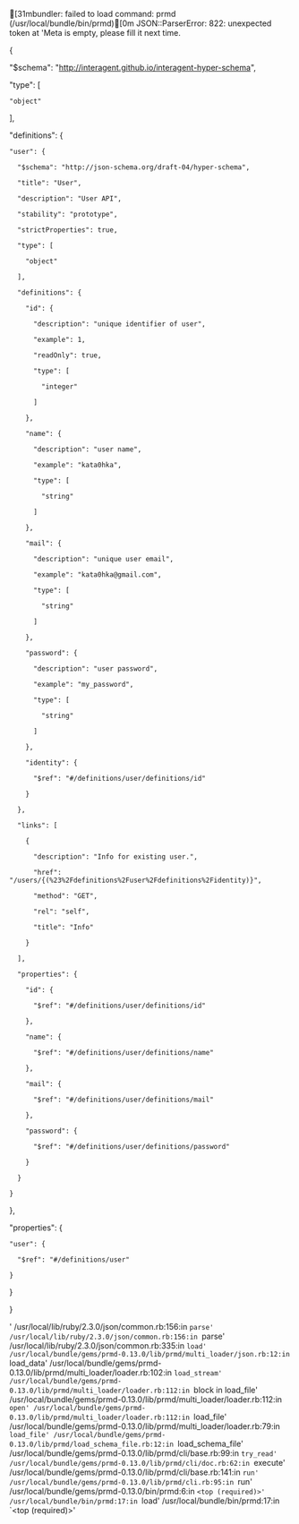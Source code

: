 [31mbundler: failed to load command: prmd (/usr/local/bundle/bin/prmd)[0m
JSON::ParserError: 822: unexpected token at 'Meta is empty, please fill it next time.
{
  "$schema": "http://interagent.github.io/interagent-hyper-schema",
  "type": [
    "object"
  ],
  "definitions": {
    "user": {
      "$schema": "http://json-schema.org/draft-04/hyper-schema",
      "title": "User",
      "description": "User API",
      "stability": "prototype",
      "strictProperties": true,
      "type": [
        "object"
      ],
      "definitions": {
        "id": {
          "description": "unique identifier of user",
          "example": 1,
          "readOnly": true,
          "type": [
            "integer"
          ]
        },
        "name": {
          "description": "user name",
          "example": "kata0hka",
          "type": [
            "string"
          ]
        },
        "mail": {
          "description": "unique user email",
          "example": "kata0hka@gmail.com",
          "type": [
            "string"
          ]
        },
        "password": {
          "description": "user password",
          "example": "my_password",
          "type": [
            "string"
          ]
        },
        "identity": {
          "$ref": "#/definitions/user/definitions/id"
        }
      },
      "links": [
        {
          "description": "Info for existing user.",
          "href": "/users/{(%23%2Fdefinitions%2Fuser%2Fdefinitions%2Fidentity)}",
          "method": "GET",
          "rel": "self",
          "title": "Info"
        }
      ],
      "properties": {
        "id": {
          "$ref": "#/definitions/user/definitions/id"
        },
        "name": {
          "$ref": "#/definitions/user/definitions/name"
        },
        "mail": {
          "$ref": "#/definitions/user/definitions/mail"
        },
        "password": {
          "$ref": "#/definitions/user/definitions/password"
        }
      }
    }
  },
  "properties": {
    "user": {
      "$ref": "#/definitions/user"
    }
  }
}
'
  /usr/local/lib/ruby/2.3.0/json/common.rb:156:in `parse'
  /usr/local/lib/ruby/2.3.0/json/common.rb:156:in `parse'
  /usr/local/lib/ruby/2.3.0/json/common.rb:335:in `load'
  /usr/local/bundle/gems/prmd-0.13.0/lib/prmd/multi_loader/json.rb:12:in `load_data'
  /usr/local/bundle/gems/prmd-0.13.0/lib/prmd/multi_loader/loader.rb:102:in `load_stream'
  /usr/local/bundle/gems/prmd-0.13.0/lib/prmd/multi_loader/loader.rb:112:in `block in load_file'
  /usr/local/bundle/gems/prmd-0.13.0/lib/prmd/multi_loader/loader.rb:112:in `open'
  /usr/local/bundle/gems/prmd-0.13.0/lib/prmd/multi_loader/loader.rb:112:in `load_file'
  /usr/local/bundle/gems/prmd-0.13.0/lib/prmd/multi_loader/loader.rb:79:in `load_file'
  /usr/local/bundle/gems/prmd-0.13.0/lib/prmd/load_schema_file.rb:12:in `load_schema_file'
  /usr/local/bundle/gems/prmd-0.13.0/lib/prmd/cli/base.rb:99:in `try_read'
  /usr/local/bundle/gems/prmd-0.13.0/lib/prmd/cli/doc.rb:62:in `execute'
  /usr/local/bundle/gems/prmd-0.13.0/lib/prmd/cli/base.rb:141:in `run'
  /usr/local/bundle/gems/prmd-0.13.0/lib/prmd/cli.rb:95:in `run'
  /usr/local/bundle/gems/prmd-0.13.0/bin/prmd:6:in `<top (required)>'
  /usr/local/bundle/bin/prmd:17:in `load'
  /usr/local/bundle/bin/prmd:17:in `<top (required)>'
